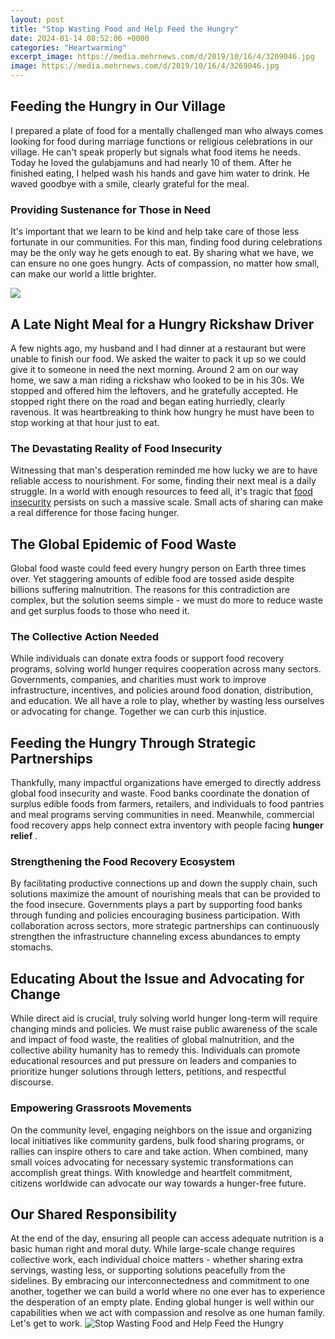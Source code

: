 ```yaml
---
layout: post
title: "Stop Wasting Food and Help Feed the Hungry"
date: 2024-01-14 08:52:06 +0000
categories: "Heartwarming"
excerpt_image: https://media.mehrnews.com/d/2019/10/16/4/3269046.jpg
image: https://media.mehrnews.com/d/2019/10/16/4/3269046.jpg
---
```


## Feeding the Hungry in Our Village
I prepared a plate of food for a mentally challenged man who always comes looking for food during marriage functions or religious celebrations in our village. He can't speak properly but signals what food items he needs. Today he loved the gulabjamuns and had nearly 10 of them. After he finished eating, I helped wash his hands and gave him water to drink. He waved goodbye with a smile, clearly grateful for the meal. 
### Providing Sustenance for Those in Need  
It's important that we learn to be kind and help take care of those less fortunate in our communities. For this man, finding food during celebrations may be the only way he gets enough to eat. By sharing what we have, we can ensure no one goes hungry. Acts of compassion, no matter how small, can make our world a little brighter.

![](https://i.pinimg.com/736x/e5/81/0a/e5810aa9869d4365a96833001b9068be--food-waste-earth.jpg)
## A Late Night Meal for a Hungry Rickshaw Driver
A few nights ago, my husband and I had dinner at a restaurant but were unable to finish our food. We asked the waiter to pack it up so we could give it to someone in need the next morning. Around 2 am on our way home, we saw a man riding a rickshaw who looked to be in his 30s. We stopped and offered him the leftovers, and he gratefully accepted. He stopped right there on the road and began eating hurriedly, clearly ravenous. It was heartbreaking to think how hungry he must have been to stop working at that hour just to eat. 
### The Devastating Reality of Food Insecurity  
Witnessing that man's desperation reminded me how lucky we are to have reliable access to nourishment. For some, finding their next meal is a daily struggle. In a world with enough resources to feed all, it's tragic that [food insecurity](https://yt.io.vn/collection/acheson) persists on such a massive scale. Small acts of sharing can make a real difference for those facing hunger.
## The Global Epidemic of Food Waste
Global food waste could feed every hungry person on Earth three times over. Yet staggering amounts of edible food are tossed aside despite billions suffering malnutrition. The reasons for this contradiction are complex, but the solution seems simple - we must do more to reduce waste and get surplus foods to those who need it. 
### The Collective Action Needed
While individuals can donate extra foods or support food recovery programs, solving world hunger requires cooperation across many sectors. Governments, companies, and charities must work to improve infrastructure, incentives, and policies around food donation, distribution, and education. We all have a role to play, whether by wasting less ourselves or advocating for change. Together we can curb this injustice.
## Feeding the Hungry Through Strategic Partnerships
Thankfully, many impactful organizations have emerged to directly address global food insecurity and waste. Food banks coordinate the donation of surplus edible foods from farmers, retailers, and individuals to food pantries and meal programs serving communities in need. Meanwhile, commercial food recovery apps help connect extra inventory with people facing **hunger relief** . 
### Strengthening the Food Recovery Ecosystem  
By facilitating productive connections up and down the supply chain, such solutions maximize the amount of nourishing meals that can be provided to the food insecure. Governments plays a part by supporting food banks through funding and policies encouraging business participation. With collaboration across sectors, more strategic partnerships can continuously strengthen the infrastructure channeling excess abundances to empty stomachs.
## Educating About the Issue and Advocating for Change  
While direct aid is crucial, truly solving world hunger long-term will require changing minds and policies. We must raise public awareness of the scale and impact of food waste, the realities of global malnutrition, and the collective ability humanity has to remedy this. Individuals can promote educational resources and put pressure on leaders and companies to prioritize hunger solutions through letters, petitions, and respectful discourse.
### Empowering Grassroots Movements
On the community level, engaging neighbors on the issue and organizing local initiatives like community gardens, bulk food sharing programs, or rallies can inspire others to care and take action. When combined, many small voices advocating for necessary systemic transformations can accomplish great things. With knowledge and heartfelt commitment, citizens worldwide can advocate our way towards a hunger-free future.
## Our Shared Responsibility  
At the end of the day, ensuring all people can access adequate nutrition is a basic human right and moral duty. While large-scale change requires collective work, each individual choice matters - whether sharing extra servings, wasting less, or supporting solutions peacefully from the sidelines. By embracing our interconnectedness and commitment to one another, together we can build a world where no one ever has to experience the desperation of an empty plate. Ending global hunger is well within our capabilities when we act with compassion and resolve as one human family.
Let's get to work.
![Stop Wasting Food and Help Feed the Hungry](https://media.mehrnews.com/d/2019/10/16/4/3269046.jpg)